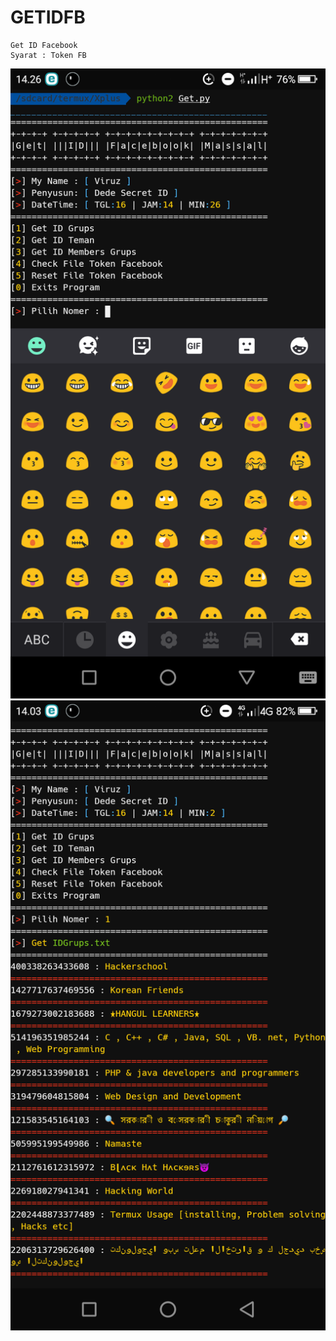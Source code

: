 # GETIDFB
```
Get ID Facebook
Syarat : Token FB
```

<img src=".Image/Get.png">
<img src=".Image/Gets.png">
